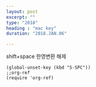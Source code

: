 ```yaml
---
layout: post
excerpt: ""
type: "2018"
heading : "mac key"
duration: "2018.JAN.06"

---
```


shift+space 한영변환 해제


	(global-unset-key (kbd "S-SPC"))
	;;org-ref
	(require 'org-ref)

